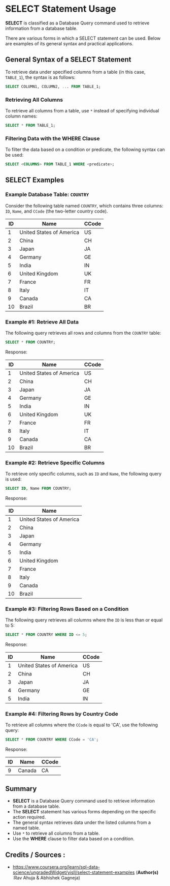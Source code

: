 
# SELECT Statement Usage

**SELECT** is classified as a Database Query command used to retrieve information from a database table.

There are various forms in which a SELECT statement can be used. Below are examples of its general syntax and practical applications.

## General Syntax of a SELECT Statement
To retrieve data under specified columns from a table (in this case, `TABLE_1`), the syntax is as follows:

```sql
SELECT COLUMN1, COLUMN2, ... FROM TABLE_1;
```

### Retrieving All Columns
To retrieve all columns from a table, use `*` instead of specifying individual column names:

```sql
SELECT * FROM TABLE_1;
```

### Filtering Data with the WHERE Clause
To filter the data based on a condition or predicate, the following syntax can be used:

```sql
SELECT <COLUMNS> FROM TABLE_1 WHERE <predicate>;
```

## SELECT Examples

### Example Database Table: `COUNTRY`
Consider the following table named `COUNTRY`, which contains three columns: `ID`, `Name`, and `CCode` (the two-letter country code).

| ID  | Name                       | CCode |
| --- | -------------------------- | ----- |
| 1   | United States of America    | US    |
| 2   | China                      | CH    |
| 3   | Japan                      | JA    |
| 4   | Germany                    | GE    |
| 5   | India                      | IN    |
| 6   | United Kingdom             | UK    |
| 7   | France                     | FR    |
| 8   | Italy                      | IT    |
| 9   | Canada                     | CA    |
| 10  | Brazil                     | BR    |

### Example #1: Retrieve All Data
The following query retrieves all rows and columns from the `COUNTRY` table:

```sql
SELECT * FROM COUNTRY;
```

Response:

| ID  | Name                       | CCode |
| --- | -------------------------- | ----- |
| 1   | United States of America    | US    |
| 2   | China                      | CH    |
| 3   | Japan                      | JA    |
| 4   | Germany                    | GE    |
| 5   | India                      | IN    |
| 6   | United Kingdom             | UK    |
| 7   | France                     | FR    |
| 8   | Italy                      | IT    |
| 9   | Canada                     | CA    |
| 10  | Brazil                     | BR    |

### Example #2: Retrieve Specific Columns
To retrieve only specific columns, such as `ID` and `Name`, the following query is used:

```sql
SELECT ID, Name FROM COUNTRY;
```

Response:

| ID  | Name                       |
| --- | -------------------------- |
| 1   | United States of America    |
| 2   | China                      |
| 3   | Japan                      |
| 4   | Germany                    |
| 5   | India                      |
| 6   | United Kingdom             |
| 7   | France                     |
| 8   | Italy                      |
| 9   | Canada                     |
| 10  | Brazil                     |

### Example #3: Filtering Rows Based on a Condition
The following query retrieves all columns where the `ID` is less than or equal to 5:

```sql
SELECT * FROM COUNTRY WHERE ID <= 5;
```

Response:

| ID  | Name                       | CCode |
| --- | -------------------------- | ----- |
| 1   | United States of America    | US    |
| 2   | China                      | CH    |
| 3   | Japan                      | JA    |
| 4   | Germany                    | GE    |
| 5   | India                      | IN    |

### Example #4: Filtering Rows by Country Code
To retrieve all columns where the `CCode` is equal to 'CA', use the following query:

```sql
SELECT * FROM COUNTRY WHERE CCode = 'CA';
```

Response:

| ID  | Name   | CCode |
| --- | ------ | ----- |
| 9   | Canada | CA    |

## Summary
- **SELECT** is a Database Query command used to retrieve information from a database table.
- The **SELECT** statement has various forms depending on the specific action required.
- The general syntax retrieves data under the listed columns from a named table.
- Use `*` to retrieve all columns from a table.
- Use the **WHERE** clause to filter data based on a condition.



## Credits / Sources :
- https://www.coursera.org/learn/sql-data-science/ungradedWidget/yislI/select-statement-examples (**Author(s)** :Rav Ahuja & Abhishek Gagneja)